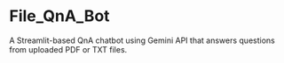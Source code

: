 # File_QnA_Bot
A Streamlit-based QnA chatbot using Gemini API that answers questions from uploaded PDF or TXT files.
